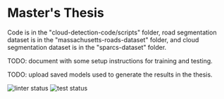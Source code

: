 # Master's Thesis
Code is in the "cloud-detection-code/scripts" folder, road segmentation dataset is in the "massachusetts-roads-dataset" folder, and cloud segmentation dataset is in the "sparcs-dataset" folder.

TODO: document with some setup instructions for training and testing.

TODO: upload saved models used to generate the results in the thesis.

![linter status](https://github.mit.edu/ameredit/masters-thesis/blob/master/badges/pylint.svg)
![test status](https://github.mit.edu/ameredit/masters-thesis/blob/master/badges/pytest.svg)
